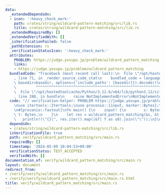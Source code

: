```yaml
---
data:
  _extendedDependsOn:
  - icon: ':heavy_check_mark:'
    path: crates/string/wildcard-pattern-matching/src/lib.rs
    title: crates/string/wildcard-pattern-matching/src/lib.rs
  _extendedRequiredBy: []
  _extendedVerifiedWith: []
  _isVerificationFailed: false
  _pathExtension: rs
  _verificationStatusIcon: ':heavy_check_mark:'
  attributes:
    PROBLEM: https://judge.yosupo.jp/problem/wildcard_pattern_matching
    links:
    - https://judge.yosupo.jp/problem/wildcard_pattern_matching
  bundledCode: "Traceback (most recent call last):\n  File \"/opt/hostedtoolcache/Python/3.12.6/x64/lib/python3.12/site-packages/onlinejudge_verify/documentation/build.py\"\
    , line 71, in _render_source_code_stat\n    bundled_code = language.bundle(stat.path,\
    \ basedir=basedir, options={'include_paths': [basedir]}).decode()\n          \
    \         ^^^^^^^^^^^^^^^^^^^^^^^^^^^^^^^^^^^^^^^^^^^^^^^^^^^^^^^^^^^^^^^^^^^^^^^^^^^^^^^^^\n\
    \  File \"/opt/hostedtoolcache/Python/3.12.6/x64/lib/python3.12/site-packages/onlinejudge_verify/languages/rust.py\"\
    , line 288, in bundle\n    raise NotImplementedError\nNotImplementedError\n"
  code: "// verification-helper: PROBLEM https://judge.yosupo.jp/problem/wildcard_pattern_matching\n\
    \nuse itertools::Itertools;\nuse proconio::{input, marker::Bytes};\nuse wildcard_pattern_matching::wildcard_pattern_matching;\n\
    \n#[proconio::fastout]\nfn main() {\n    input! {\n        s: Bytes,\n       \
    \ t: Bytes,\n    }\n    let res = wildcard_pattern_matching(&s, &t, b'*');\n \
    \   println!(\"{}\", res.iter().map(|&f| f as u8).join(\"\"));\n}\n"
  dependsOn:
  - crates/string/wildcard-pattern-matching/src/lib.rs
  isVerificationFile: true
  path: verify/wildcard_pattern_matching/src/main.rs
  requiredBy: []
  timestamp: '2024-05-09 10:04:53+09:00'
  verificationStatus: TEST_ACCEPTED
  verifiedWith: []
documentation_of: verify/wildcard_pattern_matching/src/main.rs
layout: document
redirect_from:
- /verify/verify/wildcard_pattern_matching/src/main.rs
- /verify/verify/wildcard_pattern_matching/src/main.rs.html
title: verify/wildcard_pattern_matching/src/main.rs
---
```


